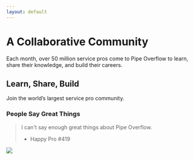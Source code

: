 ```yaml
---
layout: default
---
```

# [](#header-1)A Collaborative Community

Each month, over 50 million service pros come to Pipe Overflow to learn, share their knowledge, and build their careers.

## [](#header-2)Learn, Share, Build

Join the world’s largest service pro community.


### [](#header-3)People Say Great Things

> I can't say enough great things about Pipe Overflow.
>
> - Happy Pro #419

![](http://www.plumberrockville.net/wp-content/uploads/2016/02/plumber-rockville.jpg)

